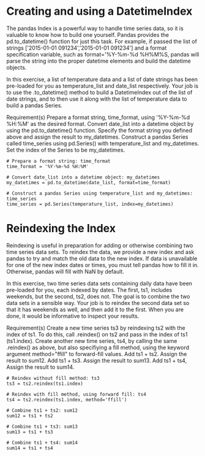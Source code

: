# Creating and using a DatetimeIndex
The pandas Index is a powerful way to handle time series data, so it is valuable to know how to build one yourself. Pandas provides the pd.to_datetime() function for just this task. For example, if passed the list of strings ['2015-01-01 091234','2015-01-01 091234'] and a format specification variable, such as format='%Y-%m-%d %H%M%S, pandas will parse the string into the proper datetime elements and build the datetime objects.

In this exercise, a list of temperature data and a list of date strings has been pre-loaded for you as temperature_list and date_list respectively. Your job is to use the .to_datetime() method to build a DatetimeIndex out of the list of date strings, and to then use it along with the list of temperature data to build a pandas Series.

Requirement(s)
Prepare a format string, time_format, using '%Y-%m-%d %H:%M' as the desired format.
Convert date_list into a datetime object by using the pd.to_datetime() function. Specify the format string you defined above and assign the result to my_datetimes.
Construct a pandas Series called time_series using pd.Series() with temperature_list and my_datetimes. Set the index of the Series to be my_datetimes.
```
# Prepare a format string: time_format
time_format = '%Y-%m-%d %H:%M'

# Convert date_list into a datetime object: my_datetimes
my_datetimes = pd.to_datetime(date_list, format=time_format)  

# Construct a pandas Series using temperature_list and my_datetimes: time_series
time_series = pd.Series(temperature_list, index=my_datetimes)
```

# Reindexing the Index
Reindexing is useful in preparation for adding or otherwise combining two time series data sets. To reindex the data, we provide a new index and ask pandas to try and match the old data to the new index. If data is unavailable for one of the new index dates or times, you must tell pandas how to fill it in. Otherwise, pandas will fill with NaN by default.

In this exercise, two time series data sets containing daily data have been pre-loaded for you, each indexed by dates. The first, ts1, includes weekends, but the second, ts2, does not. The goal is to combine the two data sets in a sensible way. Your job is to reindex the second data set so that it has weekends as well, and then add it to the first. When you are done, it would be informative to inspect your results.

Requirement(s)
Create a new time series ts3 by reindexing ts2 with the index of ts1. To do this, call .reindex() on ts2 and pass in the index of ts1 (ts1.index).
Create another new time series, ts4, by calling the same .reindex() as above, but also specifiying a fill method, using the keyword argument method="ffill" to forward-fill values.
Add ts1 + ts2. Assign the result to sum12.
Add ts1 + ts3. Assign the result to sum13.
Add ts1 + ts4, Assign the result to sum14.
```
# Reindex without fill method: ts3
ts3 = ts2.reindex(ts1.index)

# Reindex with fill method, using forward fill: ts4
ts4 = ts2.reindex(ts1.index, method='ffill')

# Combine ts1 + ts2: sum12
sum12 = ts1 + ts2

# Combine ts1 + ts3: sum13
sum13 = ts1 + ts3

# Combine ts1 + ts4: sum14
sum14 = ts1 + ts4
```
